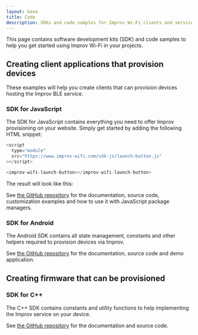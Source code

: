 ```yaml
---
layout: base
title: Code
description: SDKs and code samples for Improv Wi-Fi clients and services.
---
```


This page contains software development kits (SDK) and code samples to help you get started using Improv Wi-Fi in your projects.

## Creating client applications that provision devices

These examples will help you create clients that can provision devices hosting the Improv BLE service.

### SDK for JavaScript

The SDK for JavaScript contains everything you need to offer Improv provisioning on your website. Simply get started by adding the following HTML snippet:

```js
<script
  type="module"
  src="https://www.improv-wifi.com/sdk-js/launch-button.js"
></script>

<improv-wifi-launch-button></improv-wifi-launch-button>
```

The result will look like this:

> <improv-wifi-launch-button></improv-wifi-launch-button>

See [the GitHub repository](https://github.com/improv-wifi/sdk-js) for the documentation, source code, customization examples and how to use it with JavaScript package managers.

### SDK for Android

The Android SDK contains all state management, constants and other helpers required to provision devices via Improv.

See [the GitHub repository](https://github.com/improv-wifi/sdk-android) for the documentation, source code and demo application.

## Creating firmware that can be provisioned

### SDK for C++

The C++ SDK contains constants and utility functions to help implementing the Improv service on your device.

See [the GitHub repository](https://github.com/improv-wifi/sdk-cpp) for the documentation and source code.
